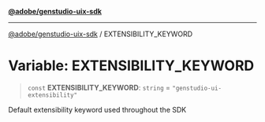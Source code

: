 [**@adobe/genstudio-uix-sdk**](../README.md)

***

[@adobe/genstudio-uix-sdk](../globals.md) / EXTENSIBILITY\_KEYWORD

# Variable: EXTENSIBILITY\_KEYWORD

> `const` **EXTENSIBILITY\_KEYWORD**: `string` = `"genstudio-ui-extensibility"`

Default extensibility keyword used throughout the SDK
